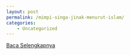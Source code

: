 ```yaml
---
layout: post
permalink: /mimpi-singa-jinak-menurut-islam/
categories:
    - Uncategorized
---
```


[Baca Selengkapnya](/08)